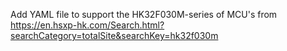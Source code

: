 Add YAML file to support the HK32F030M-series of MCU's from https://en.hsxp-hk.com/Search.html?searchCategory=totalSite&searchKey=hk32f030m
